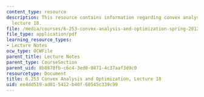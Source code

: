 ```yaml
---
content_type: resource
description: This resource contains information regarding convex analysis and optimization,
  lecture 18.
file: /media/courses/6-253-convex-analysis-and-optimization-spring-2012/ee4dd519ad015412b40f60545c339c99_MIT6_253S12_lec18.pdf
file_type: application/pdf
learning_resource_types:
- Lecture Notes
ocw_type: OCWFile
parent_title: Lecture Notes
parent_type: CourseSection
parent_uid: 8b8878fb-c6c4-3ed0-0871-4c37aaf3d9c0
resourcetype: Document
title: 6.253 Convex Analysis and Optimization, Lecture 18
uid: ee4dd519-ad01-5412-b40f-60545c339c99
---
```

